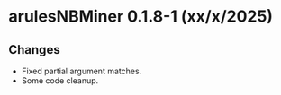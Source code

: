 # arulesNBMiner 0.1.8-1 (xx/x/2025)

## Changes
* Fixed partial argument matches.
* Some code cleanup.

